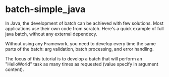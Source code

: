 batch-simple_java
=============

In Java, the development of batch can be achieved with few solutions. Most applications use their own code from scratch. Here's a quick example of full java batch, without any external dependecy.

Without using any Framework, you need to develop every time the same parts of the batch: arg validation, batch processing, and error handling.

The focus of this tutorial is to develop a batch that will perform an "HelloWorld" task as many times as requested (value specify in argument content).